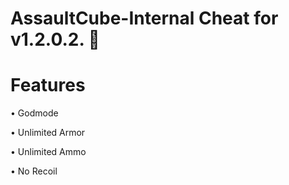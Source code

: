 # AssaultCube-Internal Cheat for v1.2.0.2. 🦈 

# Features

• Godmode

• Unlimited Armor

• Unlimited Ammo

• No Recoil
